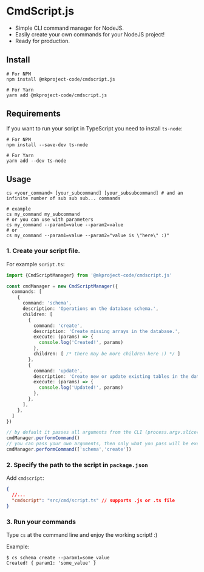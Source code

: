 # CmdScript.js

- Simple CLI command manager for NodeJS.
- Easily create your own commands for your NodeJS project!
- Ready for production.

## Install

```shell
# For NPM
npm install @mkproject-code/cmdscript.js

# For Yarn
yarn add @mkproject-code/cmdscript.js
```

## Requirements

If you want to run your script in TypeScript you need to install `ts-node`:

```shell
# For NPM
npm install --save-dev ts-node

# For Yarn
yarn add --dev ts-node
```

## Usage

```shell
cs <your_command> [your_subcommand] [your_subsubcommand] # and an infinite number of sub sub sub... commands

# example
cs my_command my_subcommand
# or you can use with parameters
cs my_command --param1=value --param2=value
# or
cs my_command --param1=value --param2="value is \"here\" :)"
```

### 1. Create your script file.

For example `script.ts`:

```ts
import {CmdScriptManager} from '@mkproject-code/cmdscript.js'

const cmdManager = new CmdScriptManager({
  commands: [
    {
      command: 'schema',
      description: 'Operations on the database schema.',
      children: [
        {
          command: 'create',
          description: 'Create missing arrays in the database.',
          execute: (params) => {
            console.log('Created!', params)
          },
          children: [ /* there may be more children here :) */ ]
        },
        {
          command: 'update',
          description: 'Create new or update existing tables in the database. This will also remove unused tables from the database!',
          execute: (params) => {
            console.log('Updated!', params)
          },
        },
      ],
    },
  ]
})

// by default it passes all arguments from the CLI (process.argv.slice(2))
cmdManager.performCommand()
// you can pass your own arguments, then only what you pass will be executed
cmdManager.performCommand(['schema','create'])
```

### 2. Specify the path to the script in `package.json`

Add `cmdscript`:

```json lines
{
  //...
  "cmdscript": "src/cmd/script.ts" // supports .js or .ts file
}
```

### 3. Run your commands

Type `cs` at the command line and enjoy the working script! :)

Example:

```shell
$ cs schema create --param1=some_value
Created! { param1: 'some_value' }
```